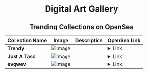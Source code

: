 <div align="center">

# Digital Art Gallery

## Trending Collections on OpenSea

| Collection Name                       | Image                                                                                     | Description                       | OpenSea Link                                                                                          |
|---------------------------------------|-------------------------------------------------------------------------------------------|-----------------------------------|--------------------------------------------------------------------------------------------------------|
| **Trendy** | ![Image](https://i.seadn.io/s/raw/files/3bc72e29cd7ab7f58f2bdbc834edd466.jpg?w=500&auto=format?w=200&auto=format) |  | <details><summary>Link</summary>[Trendy](https://opensea.io/collection/trendy-72)</details> |
| **Just A Task** | ![Image](https://i.seadn.io/s/raw/files/bed195c5362b76a3f123f7d80e44c1c4.png?w=500&auto=format?w=200&auto=format) |  | <details><summary>Link</summary>[Just A Task](https://opensea.io/collection/just-a-task)</details> |
| **evqwev** | ![Image](https://i.seadn.io/s/raw/files/0e35e3efb7bd407d722ba0424165cd8e.png?w=500&auto=format?w=200&auto=format) |  | <details><summary>Link</summary>[evqwev](https://opensea.io/collection/evqwev)</details> |

</div>